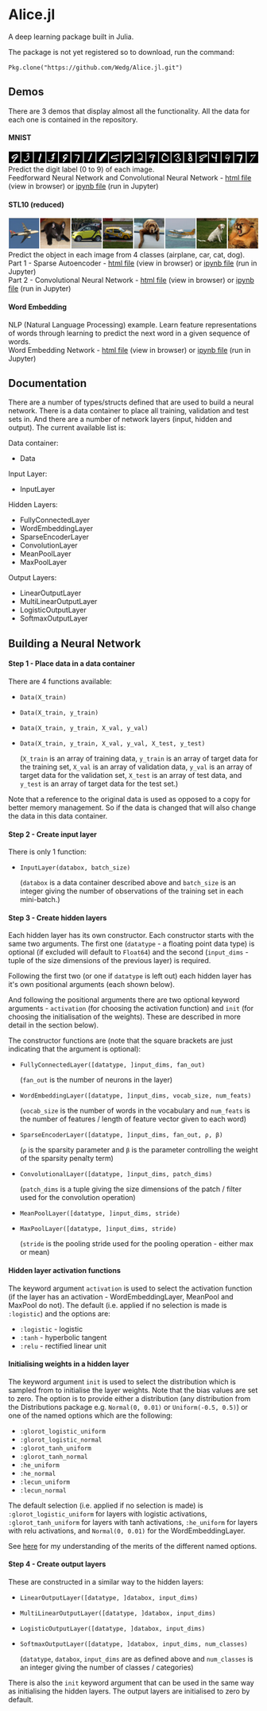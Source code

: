 # Alice.jl

A deep learning package built in Julia.

The package is not yet registered so to download, run the command:
```jlcon
Pkg.clone("https://github.com/Wedg/Alice.jl.git")
```

## Demos

There are 3 demos that display almost all the functionality. All the data for each one is contained in the repository.

#### MNIST
![](demo/mnist/mnist.jpg)  
Predict the digit label (0 to 9) of each image.  
Feedforward Neural Network and Convolutional Neural Network - [html file](http://htmlpreview.github.com/?https://github.com/Wedg/Alice.jl/blob/master/demo/mnist/Demo_MNIST_28x28.html) (view in browser) or 
[ipynb file](demo/mnist/Demo_MNIST_28x28.ipynb) (run in Jupyter)

#### STL10 (reduced)
![](demo/stl10/stl10_8.jpg)  
Predict the object in each image from 4 classes (airplane, car, cat, dog).  
Part 1 - Sparse Autoencoder - [html file](http://htmlpreview.github.com/?https://github.com/Wedg/Alice.jl/blob/master/demo/stl10/Demo_STL10_A_Sparse_Autoencoder.html) (view in browser) or 
[ipynb file](demo/stl10/Demo_STL10_A_Sparse_Autoencoder.ipynb) (run in Jupyter)  
Part 2 - Convolutional Neural Network - [html file](http://htmlpreview.github.com/?https://github.com/Wedg/Alice.jl/blob/master/demo/stl10/Demo_STL10_B_Convolution_and_Pooling.html) (view in browser) or 
[ipynb file](demo/stl10/Demo_STL10_B_Convolution_and_Pooling.ipynb) (run in Jupyter) 

#### Word Embedding
NLP (Natural Language Processing) example. Learn feature representations of words through learning to predict the next word in a given sequence of words.  
Word Embedding Network - [html file](http://htmlpreview.github.com/?https://github.com/Wedg/Alice.jl/blob/master/demo/ngrams/Demo_Word_Embedding.html) (view in browser) or 
[ipynb file](demo/ngrams/Demo_Word_Embedding.ipynb) (run in Jupyter)

## Documentation
There are a number of types/structs defined that are used to build a neural network. There is a data container to place all training, validation and test sets in. And there are a number of network layers (input, hidden and output). The current available list is:

Data container:
- Data

Input Layer:
- InputLayer

Hidden Layers:
- FullyConnectedLayer
- WordEmbeddingLayer
- SparseEncoderLayer
- ConvolutionLayer
- MeanPoolLayer
- MaxPoolLayer

Output Layers:
- LinearOutputLayer
- MultiLinearOutputLayer
- LogisticOutputLayer
- SoftmaxOutputLayer

## Building a Neural Network
#### Step 1 - Place data in a data container
There are 4 functions available:    
- `Data(X_train)`
- `Data(X_train, y_train)`
- `Data(X_train, y_train, X_val, y_val)`
- `Data(X_train, y_train, X_val, y_val, X_test, y_test)`

  (`X_train` is an array of training data, `y_train` is an array of target data for the training set, `X_val` is an array of validation data, `y_val` is an array of target data for the validation set, `X_test` is an array of test data, and `y_test` is an array of target data for the test set.)

Note that a reference to the original data is used as opposed to a copy for better memory management. So if the data is changed that will also change the data in this data container.

#### Step 2 - Create input layer
There is only 1 function:  
- `InputLayer(databox, batch_size)`

  (`databox` is a data container described above and `batch_size` is an integer giving the number of observations of the training set in each mini-batch.)

#### Step 3 - Create hidden layers
Each hidden layer has its own constructor. Each constructor starts with the same two arguments. The first one (`datatype` - a floating point data type) is optional (if excluded will default to `Float64`) and the second (`input_dims` - tuple of the size dimensions of the previous layer) is required.  

Following the first two (or one if `datatype` is left out) each hidden layer has it's own positional arguments (each shown below).

And following the positional arguments there are two optional keyword arguments - `activation` (for choosing the activation function) and `init` (for choosing the initialisation of the weights). These are described in more detail in the section below).

The constructor functions are (note that the square brackets are just indicating that the argument is optional):  


- `FullyConnectedLayer([datatype, ]input_dims, fan_out)`

  (`fan_out` is the number of neurons in the layer)

- `WordEmbeddingLayer([datatype, ]input_dims, vocab_size, num_feats)`

  (`vocab_size` is the number of words in the vocabulary and `num_feats` is the number of features / length of feature vector given to each word)

- `SparseEncoderLayer([datatype, ]input_dims, fan_out, ρ, β)`

  (`ρ` is the sparsity parameter and `β` is the parameter controlling the weight of the sparsity penalty term)

- `ConvolutionalLayer([datatype, ]input_dims, patch_dims)`

  (`patch_dims` is a tuple giving the size dimensions of the patch / filter used for the convolution operation)

- `MeanPoolLayer([datatype, ]input_dims, stride)`  
- `MaxPoolLayer([datatype, ]input_dims, stride)`

  (`stride` is the pooling stride used for the pooling operation - either max or mean)

#### Hidden layer activation functions
The keyword argument `activation` is used to select the activation function (if the layer has an activation - WordEmbeddingLayer, MeanPool and MaxPool do not). The default (i.e. applied if no selection is made is `:logistic`) and the options are:
- `:logistic` - logistic
- `:tanh` - hyperbolic tangent
- `:relu` - rectified linear unit

#### Initialising weights in a hidden layer
The keyword argument `init` is used to select the distribution which is sampled from to initialise the layer weights. Note that the bias values are set to zero. The option is to provide either a distribution (any distribution from the Distributions package e.g. `Normal(0, 0.01)` or `Uniform(-0.5, 0.5)`) or one of the named options which are the following:  
- `:glorot_logistic_uniform`
- `:glorot_logistic_normal`
- `:glorot_tanh_uniform`
- `:glorot_tanh_normal`
- `:he_uniform`
- `:he_normal`
- `:lecun_uniform`
- `:lecun_normal`

The default selection (i.e. applied if no selection is made) is `:glorot_logistic_uniform` for layers with logistic activations, `:glorot_tanh_uniform` for layers with tanh activations, `:he_uniform` for layers with relu activations, and `Normal(0, 0.01)` for the WordEmbeddingLayer.

See [here](http://htmlpreview.github.com/?https://github.com/Wedg/Alice.jl/blob/master/demo/init.html) for my understanding of the merits of the different named options.

#### Step 4 - Create output layers

These are constructed in a similar way to the hidden layers:  
- `LinearOutputLayer([datatype, ]databox, input_dims)`
- `MultiLinearOutputLayer([datatype, ]databox, input_dims)`
- `LogisticOutputLayer([datatype, ]databox, input_dims)`
- `SoftmaxOutputLayer([datatype, ]databox, input_dims, num_classes)`

  (`datatype`, `databox`, `input_dims` are as defined above and `num_classes` is an integer giving the number of classes / categories)
  
There is also the `init` keyword argument that can be used in the same way as initialising the hidden layers. The output layers are initialised to zero by default.

